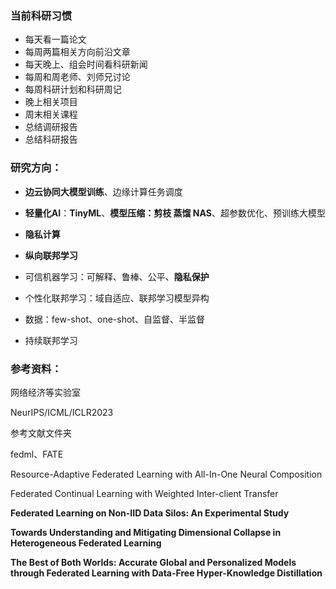 ### 当前科研习惯

- 每天看一篇论文
- 每周两篇相关方向前沿文章
- 每天晚上、组会时间看科研新闻
- 每周和周老师、刘师兄讨论
- 每周科研计划和科研周记
- 晚上相关项目
- 周末相关课程
- 总结调研报告
- 总结科研报告



### 研究方向：

- **边云协同大模型训练**、边缘计算任务调度

- **轻量化AI**：**TinyML**、**模型压缩：剪枝 蒸馏 NAS**、超参数优化、预训练大模型

- **隐私计算**

- **纵向联邦学习**

- 可信机器学习：可解释、鲁棒、公平、**隐私保护**


- 个性化联邦学习：域自适应、联邦学习模型异构


- 数据：few-shot、one-shot、自监督、半监督
- 持续联邦学习



### 参考资料：

网络经济等实验室

NeurIPS/ICML/ICLR2023

参考文献文件夹

fedml、FATE

Resource-Adaptive Federated Learning with All-In-One Neural Composition

Federated Continual Learning with Weighted Inter-client Transfer

**Federated Learning on Non-IID Data Silos: An Experimental Study**

**Towards Understanding and Mitigating Dimensional Collapse in Heterogeneous Federated Learning**

**The Best of Both Worlds: Accurate Global and Personalized Models through Federated Learning with Data-Free Hyper-Knowledge Distillation**